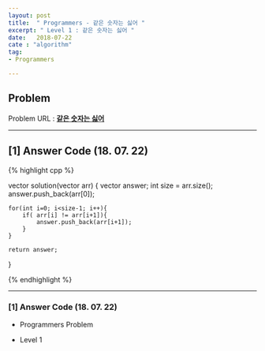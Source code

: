 ```yaml
---
layout: post
title:  " Programmers - 같은 숫자는 싫어 "
excerpt: " Level 1 : 같은 숫자는 싫어 "
date:   2018-07-22
cate : "algorithm"
tag:
- Programmers

---
```


## Problem 
Problem URL : **[같은 숫자는 싫어](https://programmers.co.kr/learn/courses/30/lessons/12906)**

---

## [1] Answer Code (18. 07. 22)

{% highlight cpp %}

vector<int> solution(vector<int> arr)
{
    vector<int> answer;
    int size = arr.size();
    answer.push_back(arr[0]);
    
    for(int i=0; i<size-1; i++){
        if( arr[i] != arr[i+1]){
            answer.push_back(arr[i+1]);
        }
    }
    
    return answer;
}


{% endhighlight %}

---


### [1] Answer Code (18. 07. 22)

* Programmers Problem

* Level 1